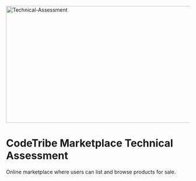 <img src="https://socialify.git.ci/alungilembuthuma/Technical-Assessment/image?language=1&owner=1&name=1&stargazers=1&theme=Light" alt="Technical-Assessment" width="640" height="320" />

<h1>CodeTribe Marketplace Technical Assessment</h1>

<p>Online marketplace where users can list and browse products for sale.</p>
